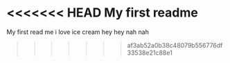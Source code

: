<<<<<<< HEAD
My first readme
=======
My first read me
i love ice cream
hey hey
nah nah
>>>>>>> af3ab52a0b38c48079b556776df33538e21c88e1

